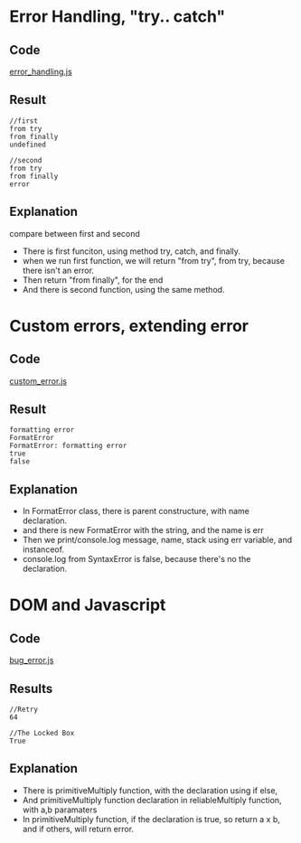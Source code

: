 # Error Handling, "try.. catch"

## Code
 [error_handling.js]()

## Result
```
//first
from try
from finally
undefined

//second
from try
from finally
error
```

## Explanation
compare between first and second
- There is first funciton, using method try, catch, and finally.
- when we run first function, we will return "from try", from try, because there isn't an error.
- Then return "from finally", for the end
- And there is second function, using the same method.



# Custom errors, extending error

## Code
 [custom_error.js]()
## Result
```
formatting error
FormatError
FormatError: formatting error
true
false
```

## Explanation
- In FormatError class, there is parent constructure, with name declaration.
- and there is new FormatError with the string, and the name is err 
- Then we print/console.log message, name, stack using err variable, and instanceof.
- console.log from SyntaxError is false, because there's no the declaration.


# DOM and Javascript

## Code
 [bug_error.js]()

## Results
```
//Retry
64

//The Locked Box
True
```

## Explanation
- There is primitiveMultiply function, with the declaration using if else,
- And primitiveMultiply function declaration in reliableMultiply function, with a,b paramaters
- In primitiveMultiply function, if the declaration is true, so return a x b, and if others, will return error.
